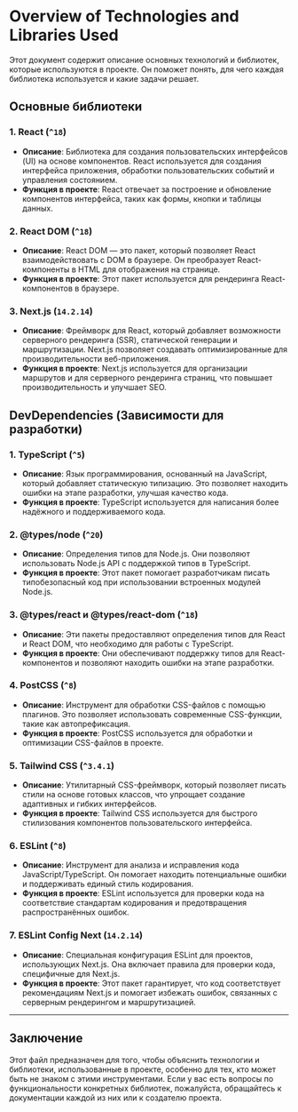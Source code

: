 # Overview of Technologies and Libraries Used

Этот документ содержит описание основных технологий и библиотек, которые используются в проекте. Он поможет понять, для чего каждая библиотека используется и какие задачи решает.

## Основные библиотеки

### 1. **React** (`^18`)
- **Описание**: Библиотека для создания пользовательских интерфейсов (UI) на основе компонентов. React используется для создания интерфейса приложения, обработки пользовательских событий и управления состоянием.
- **Функция в проекте**: React отвечает за построение и обновление компонентов интерфейса, таких как формы, кнопки и таблицы данных.

### 2. **React DOM** (`^18`)
- **Описание**: React DOM — это пакет, который позволяет React взаимодействовать с DOM в браузере. Он преобразует React-компоненты в HTML для отображения на странице.
- **Функция в проекте**: Этот пакет используется для рендеринга React-компонентов в браузере.

### 3. **Next.js** (`14.2.14`)
- **Описание**: Фреймворк для React, который добавляет возможности серверного рендеринга (SSR), статической генерации и маршрутизации. Next.js позволяет создавать оптимизированные для производительности веб-приложения.
- **Функция в проекте**: Next.js используется для организации маршрутов и для серверного рендеринга страниц, что повышает производительность и улучшает SEO.

## DevDependencies (Зависимости для разработки)

### 1. **TypeScript** (`^5`)
- **Описание**: Язык программирования, основанный на JavaScript, который добавляет статическую типизацию. Это позволяет находить ошибки на этапе разработки, улучшая качество кода.
- **Функция в проекте**: TypeScript используется для написания более надёжного и поддерживаемого кода.

### 2. **@types/node** (`^20`)
- **Описание**: Определения типов для Node.js. Они позволяют использовать Node.js API с поддержкой типов в TypeScript.
- **Функция в проекте**: Этот пакет помогает разработчикам писать типобезопасный код при использовании встроенных модулей Node.js.

### 3. **@types/react** и **@types/react-dom** (`^18`)
- **Описание**: Эти пакеты предоставляют определения типов для React и React DOM, что необходимо для работы с TypeScript.
- **Функция в проекте**: Они обеспечивают поддержку типов для React-компонентов и позволяют находить ошибки на этапе разработки.

### 4. **PostCSS** (`^8`)
- **Описание**: Инструмент для обработки CSS-файлов с помощью плагинов. Это позволяет использовать современные CSS-функции, такие как автопрефиксация.
- **Функция в проекте**: PostCSS используется для обработки и оптимизации CSS-файлов в проекте.

### 5. **Tailwind CSS** (`^3.4.1`)
- **Описание**: Утилитарный CSS-фреймворк, который позволяет писать стили на основе готовых классов, что упрощает создание адаптивных и гибких интерфейсов.
- **Функция в проекте**: Tailwind CSS используется для быстрого стилизования компонентов пользовательского интерфейса.

### 6. **ESLint** (`^8`)
- **Описание**: Инструмент для анализа и исправления кода JavaScript/TypeScript. Он помогает находить потенциальные ошибки и поддерживать единый стиль кодирования.
- **Функция в проекте**: ESLint используется для проверки кода на соответствие стандартам кодирования и предотвращения распространённых ошибок.

### 7. **ESLint Config Next** (`14.2.14`)
- **Описание**: Специальная конфигурация ESLint для проектов, использующих Next.js. Она включает правила для проверки кода, специфичные для Next.js.
- **Функция в проекте**: Этот пакет гарантирует, что код соответствует рекомендациям Next.js и помогает избежать ошибок, связанных с серверным рендерингом и маршрутизацией.

---

## Заключение

Этот файл предназначен для того, чтобы объяснить технологии и библиотеки, использованные в проекте, особенно для тех, кто может быть не знаком с этими инструментами. Если у вас есть вопросы по функциональности конкретных библиотек, пожалуйста, обращайтесь к документации каждой из них или к создателю проекта.

